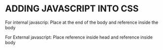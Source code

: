 # ADDING JAVASCRIPT INTO CSS





<script>
</script>

For internal javascrip:
Place at the end of the body and reference inside the body



For External javascript:
Place reference inside head and reference inside body 
